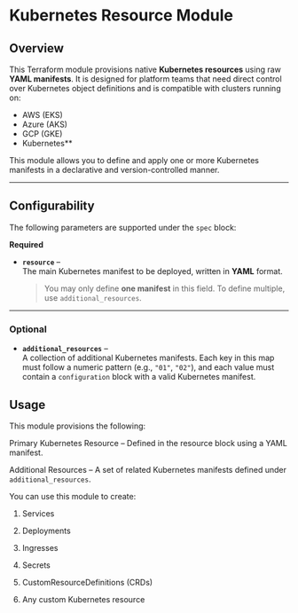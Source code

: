 # Kubernetes Resource Module

## Overview

This Terraform module provisions native **Kubernetes resources** using raw **YAML manifests**. It is designed for platform teams that need direct control over Kubernetes object definitions and is compatible with clusters running on:

- AWS (EKS)
- Azure (AKS)
- GCP (GKE)
- Kubernetes**

This module allows you to define and apply one or more Kubernetes manifests in a declarative and version-controlled manner.

---

## Configurability

The following parameters are supported under the `spec` block:

**Required**

- **`resource`** –  
  The main Kubernetes manifest to be deployed, written in **YAML** format.  
  > You may only define **one manifest** in this field. To define multiple, use `additional_resources`.

---

### Optional

- **`additional_resources`** –  
  A collection of additional Kubernetes manifests. Each key in this map must follow a numeric pattern (e.g., `"01"`, `"02"`), and each value must contain a `configuration` block with a valid Kubernetes manifest.

## Usage

This module provisions the following:

Primary Kubernetes Resource – Defined in the resource block using a YAML manifest.

Additional Resources – A set of related Kubernetes manifests defined under `additional_resources`.

You can use this module to create:
1. Services

2. Deployments

3. Ingresses

4. Secrets

5. CustomResourceDefinitions (CRDs)

6. Any custom Kubernetes resource


